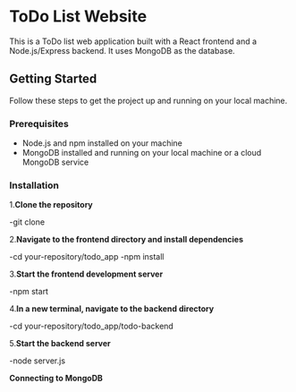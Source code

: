 # ToDo List Website

This is a ToDo list web application built with a React frontend and a Node.js/Express backend. It uses MongoDB as the database.

## Getting Started

Follow these steps to get the project up and running on your local machine.

### Prerequisites

- Node.js and npm installed on your machine
- MongoDB installed and running on your local machine or a cloud MongoDB service

### Installation

1.**Clone the repository**

   -git clone

2.**Navigate to the frontend directory and install dependencies**

   -cd your-repository/todo_app
   -npm install

3.**Start the frontend development server**

   -npm start

4.**In a new terminal, navigate to the backend directory**

  -cd your-repository/todo_app/todo-backend

5.**Start the backend server**

  -node server.js

**Connecting to MongoDB**

